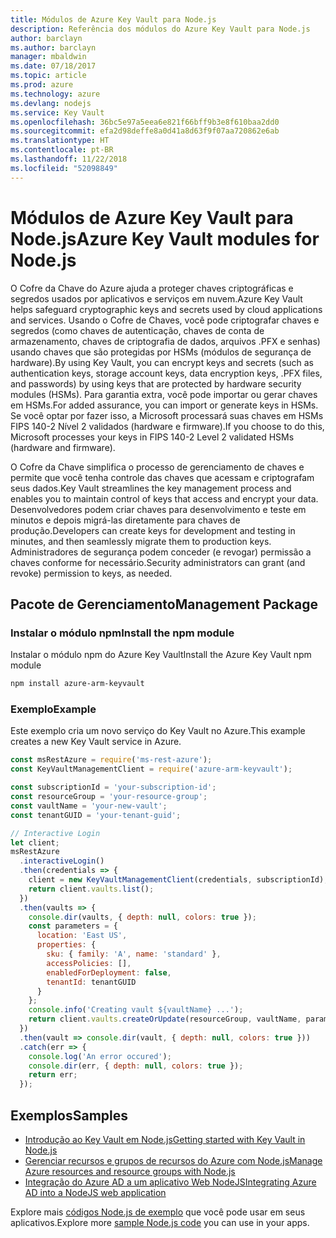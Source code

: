 ```yaml
---
title: Módulos de Azure Key Vault para Node.js
description: Referência dos módulos do Azure Key Vault para Node.js
author: barclayn
ms.author: barclayn
manager: mbaldwin
ms.date: 07/18/2017
ms.topic: article
ms.prod: azure
ms.technology: azure
ms.devlang: nodejs
ms.service: Key Vault
ms.openlocfilehash: 36bc5e97a5eea6e821f66bff9b3e8f610baa2dd0
ms.sourcegitcommit: efa2d98deffe8a0d41a8d63f9f07aa720862e6ab
ms.translationtype: HT
ms.contentlocale: pt-BR
ms.lasthandoff: 11/22/2018
ms.locfileid: "52098849"
---
```

# <a name="azure-key-vault-modules-for-nodejs"></a><span data-ttu-id="6f142-103">Módulos de Azure Key Vault para Node.js</span><span class="sxs-lookup"><span data-stu-id="6f142-103">Azure Key Vault modules for Node.js</span></span>

<span data-ttu-id="6f142-104">O Cofre da Chave do Azure ajuda a proteger chaves criptográficas e segredos usados por aplicativos e serviços em nuvem.</span><span class="sxs-lookup"><span data-stu-id="6f142-104">Azure Key Vault helps safeguard cryptographic keys and secrets used by cloud applications and services.</span></span> <span data-ttu-id="6f142-105">Usando o Cofre de Chaves, você pode criptografar chaves e segredos (como chaves de autenticação, chaves de conta de armazenamento, chaves de criptografia de dados, arquivos .PFX e senhas) usando chaves que são protegidas por HSMs (módulos de segurança de hardware).</span><span class="sxs-lookup"><span data-stu-id="6f142-105">By using Key Vault, you can encrypt keys and secrets (such as authentication keys, storage account keys, data encryption keys, .PFX files, and passwords) by using keys that are protected by hardware security modules (HSMs).</span></span> <span data-ttu-id="6f142-106">Para garantia extra, você pode importar ou gerar chaves em HSMs.</span><span class="sxs-lookup"><span data-stu-id="6f142-106">For added assurance, you can import or generate keys in HSMs.</span></span> <span data-ttu-id="6f142-107">Se você optar por fazer isso, a Microsoft processará suas chaves em HSMs FIPS 140-2 Nível 2 validados (hardware e firmware).</span><span class="sxs-lookup"><span data-stu-id="6f142-107">If you choose to do this, Microsoft processes your keys in FIPS 140-2 Level 2 validated HSMs (hardware and firmware).</span></span>

<span data-ttu-id="6f142-108">O Cofre da Chave simplifica o processo de gerenciamento de chaves e permite que você tenha controle das chaves que acessam e criptografam seus dados.</span><span class="sxs-lookup"><span data-stu-id="6f142-108">Key Vault streamlines the key management process and enables you to maintain control of keys that access and encrypt your data.</span></span> <span data-ttu-id="6f142-109">Desenvolvedores podem criar chaves para desenvolvimento e teste em minutos e depois migrá-las diretamente para chaves de produção.</span><span class="sxs-lookup"><span data-stu-id="6f142-109">Developers can create keys for development and testing in minutes, and then seamlessly migrate them to production keys.</span></span> <span data-ttu-id="6f142-110">Administradores de segurança podem conceder (e revogar) permissão a chaves conforme for necessário.</span><span class="sxs-lookup"><span data-stu-id="6f142-110">Security administrators can grant (and revoke) permission to keys, as needed.</span></span>

## <a name="management-package"></a><span data-ttu-id="6f142-111">Pacote de Gerenciamento</span><span class="sxs-lookup"><span data-stu-id="6f142-111">Management Package</span></span>

### <a name="install-the-npm-module"></a><span data-ttu-id="6f142-112">Instalar o módulo npm</span><span class="sxs-lookup"><span data-stu-id="6f142-112">Install the npm module</span></span> 

<span data-ttu-id="6f142-113">Instalar o módulo npm do Azure Key Vault</span><span class="sxs-lookup"><span data-stu-id="6f142-113">Install the Azure Key Vault npm module</span></span>

```bash
npm install azure-arm-keyvault
```

### <a name="example"></a><span data-ttu-id="6f142-114">Exemplo</span><span class="sxs-lookup"><span data-stu-id="6f142-114">Example</span></span>

<span data-ttu-id="6f142-115">Este exemplo cria um novo serviço do Key Vault no Azure.</span><span class="sxs-lookup"><span data-stu-id="6f142-115">This example creates a new Key Vault service in Azure.</span></span>

```javascript
const msRestAzure = require('ms-rest-azure');
const KeyVaultManagementClient = require('azure-arm-keyvault');

const subscriptionId = 'your-subscription-id';
const resourceGroup = 'your-resource-group';
const vaultName = 'your-new-vault';
const tenantGUID = 'your-tenant-guid';

// Interactive Login
let client;
msRestAzure
  .interactiveLogin()
  .then(credentials => {
    client = new KeyVaultManagementClient(credentials, subscriptionId);
    return client.vaults.list();
  })
  .then(vaults => {
    console.dir(vaults, { depth: null, colors: true });
    const parameters = {
      location: 'East US',
      properties: {
        sku: { family: 'A', name: 'standard' },
        accessPolicies: [],
        enabledForDeployment: false,
        tenantId: tenantGUID
      }
    };
    console.info('Creating vault ${vaultName} ...');
    return client.vaults.createOrUpdate(resourceGroup, vaultName, parameters);
  })
  .then(vault => console.dir(vault, { depth: null, colors: true }))
  .catch(err => {
    console.log('An error occured');
    console.dir(err, { depth: null, colors: true });
    return err;
  });
```

## <a name="samples"></a><span data-ttu-id="6f142-116">Exemplos</span><span class="sxs-lookup"><span data-stu-id="6f142-116">Samples</span></span>

- [<span data-ttu-id="6f142-117">Introdução ao Key Vault em Node.js</span><span class="sxs-lookup"><span data-stu-id="6f142-117">Getting started with Key Vault in Node.js</span></span>](https://azure.microsoft.com/resources/samples/key-vault-node-getting-started/)
- [<span data-ttu-id="6f142-118">Gerenciar recursos e grupos de recursos do Azure com Node.js</span><span class="sxs-lookup"><span data-stu-id="6f142-118">Manage Azure resources and resource groups with Node.js</span></span>](https://azure.microsoft.com/resources/samples/resource-manager-node-resources-and-groups/) 
- [<span data-ttu-id="6f142-119">Integração do Azure AD a um aplicativo Web NodeJS</span><span class="sxs-lookup"><span data-stu-id="6f142-119">Integrating Azure AD into a NodeJS web application</span></span>](https://azure.microsoft.com/resources/samples/active-directory-node-webapp-openidconnect/) 

<span data-ttu-id="6f142-120">Explore mais [códigos Node.js de exemplo](https://azure.microsoft.com/resources/samples/?platform=nodejs) que você pode usar em seus aplicativos.</span><span class="sxs-lookup"><span data-stu-id="6f142-120">Explore more [sample Node.js code](https://azure.microsoft.com/resources/samples/?platform=nodejs) you can use in your apps.</span></span>
